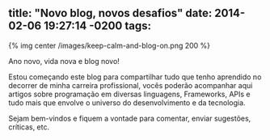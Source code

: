 title: "Novo blog, novos desafios"
date: 2014-02-06 19:27:14 -0200
tags: 
---

{% img center /images/keep-calm-and-blog-on.png 200 %}

<p>Ano novo, vida nova e blog novo!</p>
<p>Estou começando este blog para compartilhar tudo que tenho aprendido no decorrer de minha carreira profissional, vocês poderão acompanhar aqui artigos sobre programação em diversas linguagens, Frameworks, APIs e tudo mais que envolve o universo do desenvolvimento e da tecnologia.</p>
<p>Sejam bem-vindos e fiquem a vontade para comentar, enviar sugestões, críticas, etc.</p>
